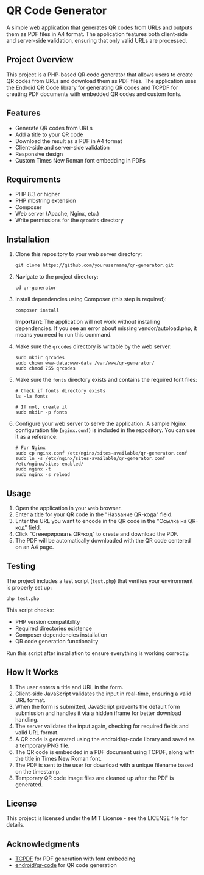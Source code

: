 # QR Code Generator

A simple web application that generates QR codes from URLs and outputs them as PDF files in A4 format. The application features both client-side and server-side validation, ensuring that only valid URLs are processed.

## Project Overview

This project is a PHP-based QR code generator that allows users to create QR codes from URLs and download them as PDF files. The application uses the Endroid QR Code library for generating QR codes and TCPDF for creating PDF documents with embedded QR codes and custom fonts.

## Features

- Generate QR codes from URLs
- Add a title to your QR code
- Download the result as a PDF in A4 format
- Client-side and server-side validation
- Responsive design
- Custom Times New Roman font embedding in PDFs

## Requirements

- PHP 8.3 or higher
- PHP mbstring extension
- Composer
- Web server (Apache, Nginx, etc.)
- Write permissions for the `qrcodes` directory

## Installation

1. Clone this repository to your web server directory:
   ```
   git clone https://github.com/yourusername/qr-generator.git
   ```

2. Navigate to the project directory:
   ```
   cd qr-generator
   ```

3. Install dependencies using Composer (this step is required):
   ```
   composer install
   ```

   **Important**: The application will not work without installing dependencies. If you see an error about missing vendor/autoload.php, it means you need to run this command.

4. Make sure the `qrcodes` directory is writable by the web server:
   ```
   sudo mkdir qrcodes
   sudo chown www-data:www-data /var/www/qr-generator/
   sudo chmod 755 qrcodes
   ```

5. Make sure the `fonts` directory exists and contains the required font files:
   ```
   # Check if fonts directory exists
   ls -la fonts

   # If not, create it
   sudo mkdir -p fonts
   ```

6. Configure your web server to serve the application. A sample Nginx configuration file (`nginx.conf`) is included in the repository. You can use it as a reference:
   ```
   # For Nginx
   sudo cp nginx.conf /etc/nginx/sites-available/qr-generator.conf
   sudo ln -s /etc/nginx/sites-available/qr-generator.conf /etc/nginx/sites-enabled/
   sudo nginx -t
   sudo nginx -s reload
   ```

## Usage

1. Open the application in your web browser.
2. Enter a title for your QR code in the "Название QR-кода" field.
3. Enter the URL you want to encode in the QR code in the "Ссылка на QR-код" field.
4. Click "Сгенерировать QR-код" to create and download the PDF.
5. The PDF will be automatically downloaded with the QR code centered on an A4 page.

## Testing

The project includes a test script (`test.php`) that verifies your environment is properly set up:

```
php test.php
```

This script checks:
- PHP version compatibility
- Required directories existence
- Composer dependencies installation
- QR code generation functionality

Run this script after installation to ensure everything is working correctly.

## How It Works

1. The user enters a title and URL in the form.
2. Client-side JavaScript validates the input in real-time, ensuring a valid URL format.
3. When the form is submitted, JavaScript prevents the default form submission and handles it via a hidden iframe for better download handling.
4. The server validates the input again, checking for required fields and valid URL format.
5. A QR code is generated using the endroid/qr-code library and saved as a temporary PNG file.
6. The QR code is embedded in a PDF document using TCPDF, along with the title in Times New Roman font.
7. The PDF is sent to the user for download with a unique filename based on the timestamp.
8. Temporary QR code image files are cleaned up after the PDF is generated.

## License

This project is licensed under the MIT License - see the LICENSE file for details.

## Acknowledgments

- [TCPDF](https://github.com/tecnickcom/TCPDF) for PDF generation with font embedding
- [endroid/qr-code](https://github.com/endroid/qr-code) for QR code generation
